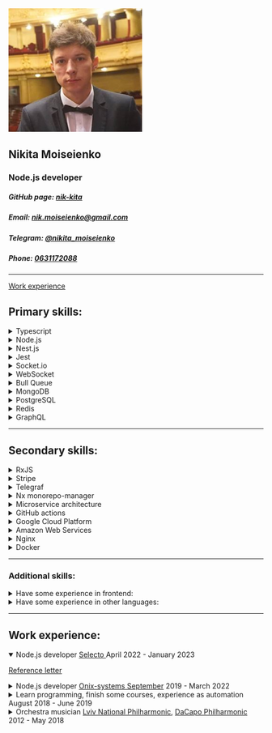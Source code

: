 <link rel="stylesheet" href="styles.css" />
<div id="header" class="flex-container">
    <img id="in-opera.ava" src="in-opera.ava.png" />
    <div>
        <h2>Nikita Moiseienko</h2>
        <h3>Node.js developer</h3>
<h5> GitHub page:
            <a href="https://github.com/nik-kita">nik-kita</a>
        </h5>
<h5> Email:
            <a href="mailto: nik.moiseienko@gmail.com">
                nik.moiseienko@gmail.com
            </a>
        </h5>
<h5> Telegram:
            <a href="https://t.me/nikita_moiseienko">
                @nikita_moiseienko
            </a>
        </h5>
<h5> Phone:
            <a href="tel:+380631172088">0631172088</a>
        </h5>
    </div>
    <div>
    </div>
        <div>
    </div>
</div>

---

[Work experience](#work-experience)

## Primary skills:

<details>
  <summary>
Typescript
  </summary>

> The main language that I use during developing. I know how to and like to maintain the typing of my code at a decent level, I always try to deepen my knowledge of typescript, follow new chips etc. Of course it means that I can write in `Javascript` too.
</details>

<details>
  <summary>
Node.js
  </summary>

>  The fundament of all technologies in my stack. Because of asynchronicity nature - node.js allow to achieve perfect performance results with minimum resource allocation. That's why it's so popular - you safe a lot of money! And the name `node` is speaking for itself - you may increase your capacities with horizontal (not vertical) scalability. This is very simple, flexible and powerful solution.
</details>

<details>
  <summary>
Nest.js
  </summary>

>  Because today this framework is a famous and architecture-beauty standard for backend developing I prefer to use it when possible. But of course I have a lot of experience working with `Express` and less with `Fastify`.
</details>

<details>
  <summary>
Jest
  </summary>

>  I started my development career as a tester. So I really understand - that testing is the fundament of project's success especially in long-time perspective. Also it is a main part of serious CI/CD flows.
</details>

<details>
  <summary>
Socket.io
  </summary>

>  I have some commercial experience but I prefer to use `Websocket` instead of `Socket.io`. My opinion - that `Socket.io` is a very cool framework (library?), but because `Websocket` is more native and in general the same - `Socket.io` is like sugar for developing, managing real-time apps with sockets. So I prefer to use `Websocket`, because I think it has some performance and standard benefits.
</details>

<details>
  <summary>
WebSocket
  </summary>

>  The standard for developing and managing real-time applications with sockets. Also I have experience with use it as a main transport for messaging between microservices.
</details>

<details>
  <summary>
Bull Queue
  </summary>

>  Sometimes I worked with tasks where were media uploading or processing. Almost all of them need solutions where we should avoid scenarios when our server working with many heavy jobs at once, such situations are very dangerous. So queues will be very helpful.
</details>

<details>
  <summary>
MongoDB
  </summary>

>  This is my favorite database. It's very pleasure working on projects with it. However I think on mega projects it should be better to use `PostgreSQL`.
</details>

<details>
  <summary>
PostgreSQL
  </summary>

>  I always try to improve my skills in database architecture, SQL query building etc. Because this sphere is so important and wide.
</details>

<details>
  <summary>
Redis
  </summary>

>  I think this is one of the standard for managing, caching, streaming, messaging data in real-time applications, with high-loading etc. Now Im improving my skills in deeper usage `raw` redis, not only common commands or through some SDK as redis.io.
</details>

<details>
  <summary>
GraphQL
  </summary>

>  I have a lot of experience with working on projects with GraphQL, especially with Apollo. I think there are a lot of projects, that should use GraphQL API instead of REST http, however very often not all developers have enough level with it.
</details>

---

## Secondary skills:

<details>
  <summary>
RxJS
  </summary>

>  I have core understanding and some experience.
I have a lot of experience in automatization browser tasks, writing UI tests and grabbers. Because I had worked as QA automation at the begging of my career.
</details>

<details>
  <summary>
Stripe
  </summary>

>  During my career I made some payment scenarios using this technology. It's very modern, simple and powerful solution for developing and managing payments.
</details>

<details>
  <summary>
Telegraf
  </summary>

>  I have some experience with this technology (Telegram API in general) and that's all. However I saw that it's absolutely straightforward and very consistent with node specifics.
</details>

<details>
  <summary>
Nx monorepo-manager
  </summary>

>  `Nest.js` has some cool out-of-the box solutions for managing microservice architecture. But when we want to store for example frontend and backend applications under the one repository, such tools like Nx are extremely useful.
</details>

<details>
  <summary>
Microservice architecture
  </summary>

>  I like to split any project to microservice architecture, because it multiply potential performance possibilities of project and also add more modularity and code clean. On many projects I worked with microservice architecture or developed separate microservice of existed project.
</details>

<details>
  <summary>
GitHub actions
  </summary>

>  I have some experience with setting not complicated task, jobs.
</details>

<details>
  <summary>
Google Cloud Platform
  </summary>

>  I worked with firebase, google maps API, google drive API, cloud storage.
</details>

<details>
  <summary>
Amazon Web Services
  </summary>

>  I worked with EC2, Cloud9, S3. Also have experience in setting all these services, databases, gateways, rules etc.
</details>

<details>
  <summary>
Nginx
  </summary>

>  I wrote some configurations for server, made some optimizations by delegating some start steps with request processing from main node server to Nginx.
</details>

<details>
  <summary>
Docker
  </summary>

>  With docker (and docker-compose) I worked as user, client. But I have little experience in writing own images too, but not complicated.
</details>

---

### Additional skills:

<details>
  <summary>
Have some experience in frontend:
  </summary>

- React (minimal)
- Redux (read all official tutorial, write some pet projects)
- Angular (even less than React)

</details>

<details>
  <summary>
Have some experience in other languages:
  </summary>

- Java (core)
- Python (fundamentals, base level)
- Bash (write some scripts, automate simple tasks)
- Rust (learning now)

</details>

---

## Work experience:

<details open>
  <summary>
Node.js developer <a href="#">Selecto </a>April 2022 - January 2023
  </summary>

  <a href="from-selecto-words.pdf" download="nik_moiseienko_selecto_reference.pdf">Reference letter</a>

</details>

<details>
  <summary>
Node.js developer <a href="#">
Onix-systems September</a> 2019 - March 2022
  </summary>

</details>

<details>
  <summary>
Learn programming, finish some courses, experience as automation August 2018 - June 2019
  </summary>

- CS50 Introduction to computer science (Harvard online course) 2018
- Automation testing with Java (SoftServe Academy) Spring 2019

</details>

<details>
  <summary>
Orchestra musician <a href="#">
Lviv National Philharmonic</a>, <a href="#">
DaCapo Philharmonic</a> 2012 - May 2018
  </summary>

</details>
